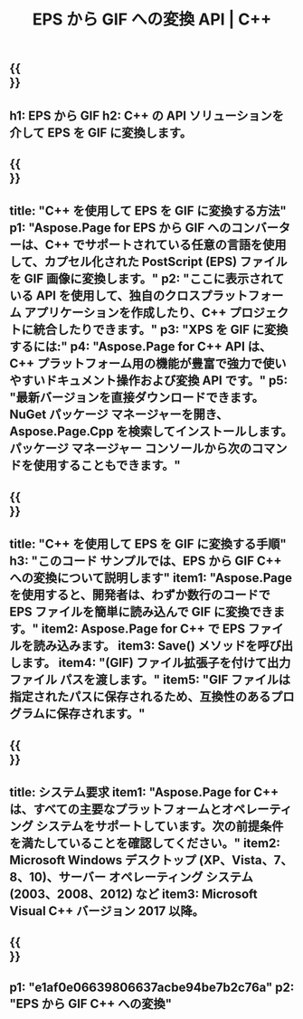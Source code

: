 ﻿---
translation: true
template: /_templates/_conversion-child-cpp.md
title: EPS から GIF への変換 API | C++
url: /cpp/conversion/eps-to-gif/
description: Aspose.Page for C++ API ソリューションが提供する EPS から GIF への変換。 Windows 32 ビット、Windows 64 ビット、および Linux 64 ビットの C++ ランタイム環境で動作します。
informat: EPS
outformat: GIF
otherformats: XPS PS
---

{{<section banner>}}
---
h1: EPS から GIF
h2: C++ の API ソリューションを介して EPS を GIF に変換します。
---

{{<section overview>}}
---
title: "C++ を使用して EPS を GIF に変換する方法"
p1: "Aspose.Page for EPS から GIF へのコンバーターは、C++ でサポートされている任意の言語を使用して、カプセル化された PostScript (EPS) ファイルを GIF 画像に変換します。"
p2: "ここに表示されている API を使用して、独自のクロスプラットフォーム アプリケーションを作成したり、C++ プロジェクトに統合したりできます。"
p3: "XPS を GIF に変換するには:"
p4: "Aspose.Page for C++ API は、C++ プラットフォーム用の機能が豊富で強力で使いやすいドキュメント操作および変換 API です。"
p5: "最新バージョンを直接ダウンロードできます。NuGet パッケージ マネージャーを開き、Aspose.Page.Cpp を検索してインストールします。パッケージ マネージャー コンソールから次のコマンドを使用することもできます。"
---

{{<section feature1>}}
---
title: "C++ を使用して EPS を GIF に変換する手順"
h3: "このコード サンプルでは、​​EPS から GIF C++ への変換について説明します"
item1: "Aspose.Page を使用すると、開発者は、わずか数行のコードで EPS ファイルを簡単に読み込んで GIF に変換できます。"
item2: Aspose.Page for C++ で EPS ファイルを読み込みます。
item3: Save() メソッドを呼び出します。
item4: "(GIF) ファイル拡張子を付けて出力ファイル パスを渡します。"
item5: "GIF ファイルは指定されたパスに保存されるため、互換性のあるプログラムに保存されます。"
---

{{<section feature2>}}
---
title: システム要求
item1: "Aspose.Page for C++ は、すべての主要なプラットフォームとオペレーティング システムをサポートしています。次の前提条件を満たしていることを確認してください。"
item2: Microsoft Windows デスクトップ (XP、Vista、7、8、10)、サーバー オペレーティング システム (2003、2008、2012) など
item3: Microsoft Visual C++ バージョン 2017 以降。
---

{{<section gist>}}
---
p1: "e1af0e06639806637acbe94be7b2c76a"
p2: "EPS から GIF C++ への変換"
---
